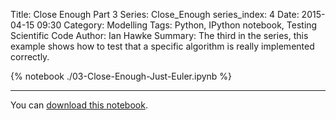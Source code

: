Title: Close Enough Part 3
Series: Close_Enough
series_index: 4
Date: 2015-04-15 09:30
Category: Modelling
Tags: Python, IPython notebook, Testing Scientific Code
Author: Ian Hawke
Summary: The third in the series, this example shows how to test that a specific algorithm is really implemented correctly.

<!-- the next line is the key to include the notebook here: -->

{% notebook ./03-Close-Enough-Just-Euler.ipynb %}

-------

You can [download this notebook]({filename}/notebooks/03-Close-Enough-Just-Euler.ipynb).

